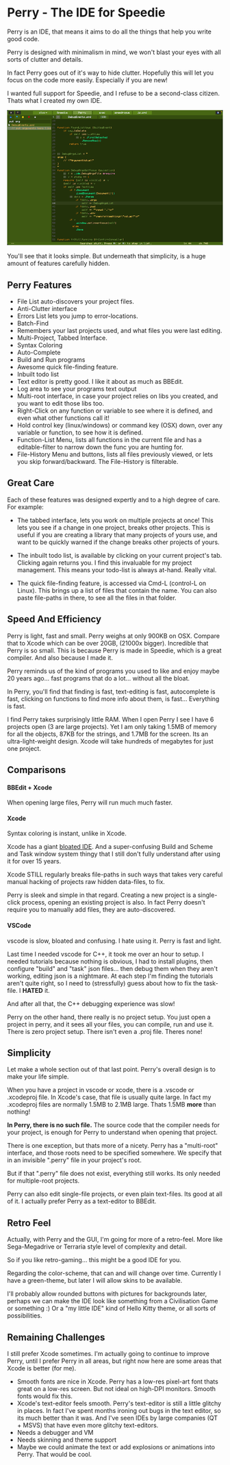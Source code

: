 # Perry - The IDE for Speedie

Perry is an IDE, that means it aims to do all the things that help you write good code.

Perry is designed with minimalism in mind, we won't blast your eyes with all sorts of clutter and details.

In fact Perry goes out of it's way to hide clutter. Hopefully this will let you focus on the code more easily. Especially if you are new!

I wanted full support for Speedie, and I refuse to be a second-class citizen. Thats what I created my own IDE.

![](perry.png)

You'll see that it looks simple. But underneath that simplicity, is a huge amount of features carefully hidden.

## Perry Features
* File List auto-discovers your project files.
* Anti-Clutter interface
* Errors List lets you jump to error-locations.
* Batch-Find
* Remembers your last projects used, and what files you were last editing.
* Multi-Project, Tabbed Interface.
* Syntax Coloring
* Auto-Complete
* Build and Run programs
* Awesome quick file-finding feature.
* Inbuilt todo list
* Text editor is pretty good. I like it about as much as BBEdit.
* Log area to see your programs text output
* Multi-root interface, in case your project relies on libs you created, and you want to edit those libs too.
* Right-Click on any function or variable to see where it is defined, and even what other functions call it!
* Hold control key (linux/windows) or command key (OSX) down, over any variable or function, to see how it is defined.
* Function-List Menu, lists all functions in the current file and has a editable-filter to narrow down the func you are hunting for.
* File-History Menu and buttons, lists all files previously viewed, or lets you skip forward/backward. The File-History is filterable.

## Great Care

Each of these features was designed expertly and to a high degree of care. For example:

* The tabbed interface, lets you work on multiple projects at once! This lets you see if a change in one project, breaks other projects. This is useful if you are creating a library that many projects of yours use, and want to be quickly warned if the change breaks other projects of yours.

* The inbuilt todo list, is available by clicking on your current project's tab. Clicking again returns you. I find this invaluable for my project management. This means your todo-list is always at-hand. Really vital.

* The quick file-finding feature, is accessed via Cmd-L (control-L on Linux). This brings up a list of files that contain the name. You can also paste file-paths in there, to see all the files in that folder.



## Speed And Efficiency

Perry is light, fast and small. Perry weighs at only 900KB on OSX. Compare that to Xcode which can be over 20GB, (21000x bigger). Incredible that Perry is so small. This is because Perry is made in Speedie, which is a great compiler. And also because I made it.

Perry reminds us of the kind of programs you used to like and enjoy maybe 20 years ago... fast programs that do a lot... without all the bloat.

In Perry, you'll find that finding is fast, text-editing is fast, autocomplete is fast, clicking on functions to find more info about them, is fast... Everything is fast.

I find Perry takes surprisingly little RAM. When I open Perry I see I have 6 projects open (3 are large projects). Yet I am only taking 1.5MB of memory for all the objects, 87KB for the strings, and 1.7MB for the screen. Its an ultra-light-weight design. Xcode will take hundreds of megabytes for just one project.

## Comparisons

#### BBEdit + Xcode

When opening large files, Perry will run much much faster.

#### Xcode

Syntax coloring is instant, unlike in Xcode.

Xcode has a giant [bloated IDE](https://www.google.com/search?q=xcode+bloated). And a super-confusing Build and Scheme and Task window system thingy that I still don't fully understand after using it for over 15 years.

Xcode STILL regularly breaks file-paths in such ways that takes very careful manual hacking of projects raw hidden data-files, to fix.

Perry is sleek and simple in that regard. Creating a new project is a single-click process, opening an existing project is also. In fact Perry doesn't require you to manually add files, they are auto-discovered.


#### VSCode
vscode is slow, bloated and confusing. I hate using it. Perry is fast and light.

Last time I needed vscode for C++, it took me over an hour to setup. I needed tutorials because nothing is obvious, I had to install plugins, then configure "build" and "task" json files... then debug them when they aren't working, editing json is a nightmare. At each step I'm finding the tutorials aren't quite right, so I need to (stressfully) guess about how to fix the task-file. I **HATED** it.

And after all that, the C++ debugging experience was slow!

Perry on the other hand, there really is no project setup. You just open a project in perry, and it sees all your files, you can compile, run and use it. There is zero project setup. There isn't even a .proj file. Theres none!

## Simplicity

Let make a whole section out of that last point. Perry's overall design is to make your life simple.

When you have a project in vscode or xcode, there is a .vscode or .xcodeproj file. In Xcode's case, that file is usually quite large.  In fact my .xcodeproj files are normally 1.5MB to 2.1MB large. Thats 1.5MB **more** than nothing!

**In Perry, there is no such file.** The source code that the compiler needs for your project, is enough for Perry to understand when opening that project.

There is one exception, but thats more of a nicety. Perry has a "multi-root" interface, and those roots need to be specified somewhere. We specify that in an invisible ".perry" file in your project's root.

But if that ".perry" file does not exist, everything still works. Its only needed for multiple-root projects.

Perry can also edit single-file projects, or even plain text-files. Its good at all of it. I actually prefer Perry as a text-editor to BBEdit.

## Retro Feel
Actually, with Perry and the GUI, I'm going for more of a retro-feel. More like Sega-Megadrive or Terraria style level of complexity and detail.

So if you like retro-gaming... this might be a good IDE for you.

Regarding the color-scheme, that can and will change over time. Currently I have a green-theme, but later I will allow skins to be available.

I'll probably allow rounded buttons with pictures for backgrounds later, perhaps we can make the IDE look like something from a Civilisation Game or something :) Or a "my little IDE" kind of Hello Kitty theme, or all sorts of possibilities.

## Remaining Challenges
I still prefer Xcode sometimes. I'm actually going to continue to improve Perry, until I prefer Perry in all areas, but right now here are some areas that Xcode is better (for me).

* Smooth fonts are nice in Xcode. Perry has a low-res pixel-art font thats great on a low-res screen. But not ideal on high-DPI monitors. Smooth fonts would fix this.
* Xcode's text-editor feels smooth. Perry's text-editor is still a little glitchy in places. In fact I've spent months ironing out bugs in the text editor, so its much better than it was. And I've seen IDEs by large companies (QT + MSVS) that have even more glitchy text-editors.
* Needs a debugger and VM
* Needs skinning and theme support
* Maybe we could animate the text or add explosions or animations into Perry. That would be cool.


